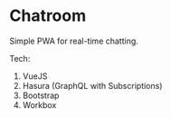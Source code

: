 # Chatroom
Simple PWA for real-time chatting.

Tech:
1) VueJS
2) Hasura (GraphQL with Subscriptions)
3) Bootstrap
4) Workbox
